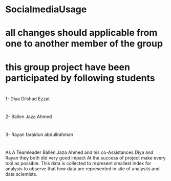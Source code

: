 # SocialmediaUsage
# all changes should applicable from one to another member of the group
#
# this group project have been participated by following students
 #
 1- Diya Dilshad Ezzat
 #
 2- Ballen Jaza Ahmed
 #
 3- Rayan faraidun abdullrahman
 #
 #
 As A Teamleader Ballen Jaza Ahmed and his co-Assistances Diya and Rayan they both did very good impact
 At the success of project make every tool as possible.
 This data is collected to represent smallest index for analysis to observe that how data are represented in site of analysits and data scientists. 
